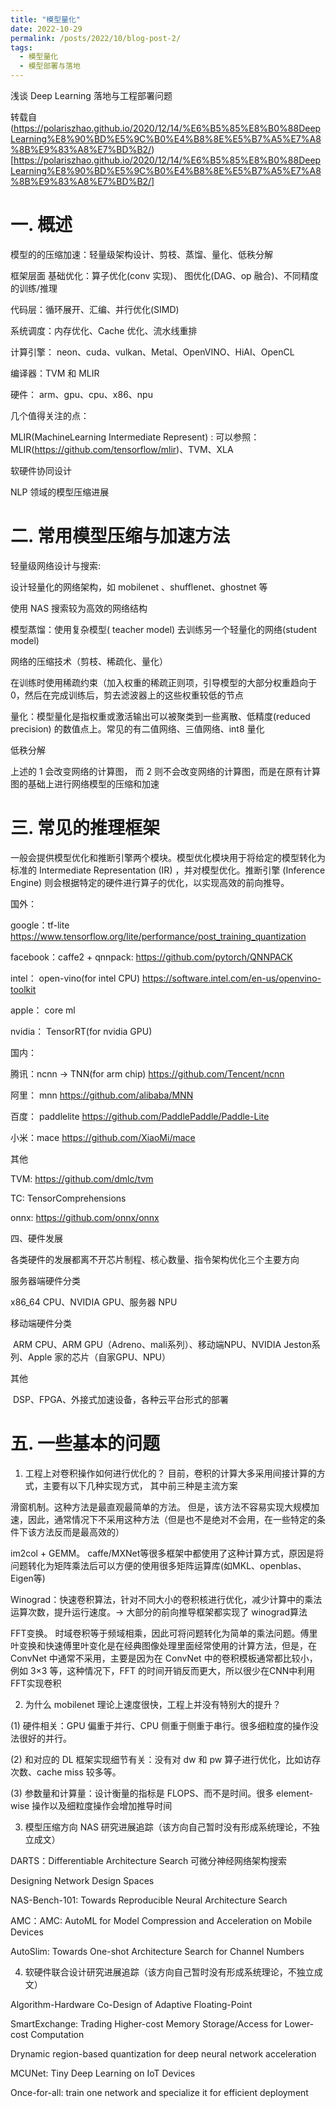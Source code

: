 ```yaml
---
title: "模型量化"
date: 2022-10-29
permalink: /posts/2022/10/blog-post-2/
tags:
  - 模型量化
  - 模型部署与落地
---
```


浅谈 Deep Learning 落地与工程部署问题

转载自(https://polariszhao.github.io/2020/12/14/%E6%B5%85%E8%B0%88DeepLearning%E8%90%BD%E5%9C%B0%E4%B8%8E%E5%B7%A5%E7%A8%8B%E9%83%A8%E7%BD%B2/)[https://polariszhao.github.io/2020/12/14/%E6%B5%85%E8%B0%88DeepLearning%E8%90%BD%E5%9C%B0%E4%B8%8E%E5%B7%A5%E7%A8%8B%E9%83%A8%E7%BD%B2/]

# 一. 概述
模型的的压缩加速：轻量级架构设计、剪枝、蒸馏、量化、低秩分解

框架层面
基础优化：算子优化(conv 实现)、 图优化(DAG、op 融合)、不同精度的训练/推理

代码层：循环展开、汇编、并行优化(SIMD)

系统调度：内存优化、Cache 优化、流水线重排

计算引擎： neon、cuda、vulkan、Metal、OpenVINO、HiAI、OpenCL

编译器：TVM 和 MLIR

硬件： arm、gpu、cpu、x86、npu

几个值得关注的点：

MLIR(MachineLearning Intermediate Represent) : 可以参照：MLIR(https://github.com/tensorflow/mlir)、TVM、XLA

软硬件协同设计

NLP 领域的模型压缩进展

# 二. 常用模型压缩与加速方法

轻量级网络设计与搜索:

设计轻量化的网络架构，如 mobilenet 、shufflenet、ghostnet 等

使用 NAS 搜索较为高效的网络结构

模型蒸馏：使用复杂模型( teacher model) 去训练另一个轻量化的网络(student model)

网络的压缩技术（剪枝、稀疏化、量化）

在训练时使用稀疏约束（加入权重的稀疏正则项，引导模型的大部分权重趋向于0，然后在完成训练后，剪去滤波器上的这些权重较低的节点

量化：模型量化是指权重或激活输出可以被聚类到一些离散、低精度(reduced precision) 的数值点上。常见的有二值网络、三值网络、int8 量化

低秩分解

上述的 1 会改变网络的计算图， 而 2 则不会改变网络的计算图，而是在原有计算图的基础上进行网络模型的压缩和加速

# 三. 常见的推理框架

​ 一般会提供模型优化和推断引擎两个模块。模型优化模块用于将给定的模型转化为标准的 Intermediate Representation (IR) ，并对模型优化。推断引擎 (Inference Engine) 则会根据特定的硬件进行算子的优化，以实现高效的前向推导。

国外：

google：tf-lite https://www.tensorflow.org/lite/performance/post_training_quantization

facebook：caffe2 + qnnpack: https://github.com/pytorch/QNNPACK

intel： open-vino(for intel CPU) https://software.intel.com/en-us/openvino-toolkit

apple： core ml

nvidia： TensorRT(for nvidia GPU)


国内：

腾讯：ncnn -> TNN(for arm chip) https://github.com/Tencent/ncnn

阿里： mnn https://github.com/alibaba/MNN

百度： paddlelite https://github.com/PaddlePaddle/Paddle-Lite

小米：mace https://github.com/XiaoMi/mace

其他

TVM: https://github.com/dmlc/tvm

TC: TensorComprehensions

onnx: https://github.com/onnx/onnx

四、硬件发展

各类硬件的发展都离不开芯片制程、核心数量、指令架构优化三个主要方向

服务器端硬件分类

x86_64 CPU、NVIDIA GPU、服务器 NPU

移动端硬件分类

​ ARM CPU、ARM GPU（Adreno、mali系列）、移动端NPU、NVIDIA Jeston系列、Apple 家的芯片（自家GPU、NPU）

其他

​ DSP、FPGA、外接式加速设备，各种云平台形式的部署

# 五. 一些基本的问题
1. 工程上对卷积操作如何进行优化的？
目前，卷积的计算大多采用间接计算的方式，主要有以下几种实现方式， 其中前三种是主流方案

滑窗机制。这种方法是最直观最简单的方法。 但是，该方法不容易实现大规模加速，因此，通常情况下不采用这种方法（但是也不是绝对不会用，在一些特定的条件下该方法反而是最高效的）

im2col + GEMM。 caffe/MXNet等很多框架中都使用了这种计算方式，原因是将问题转化为矩阵乘法后可以方便的使用很多矩阵运算库(如MKL、openblas、Eigen等)

Winograd：快速卷积算法，针对不同大小的卷积核进行优化，减少计算中的乘法运算次数，提升运行速度。-> 大部分的前向推导框架都实现了 winograd算法

FFT变换。 时域卷积等于频域相乘，因此可将问题转化为简单的乘法问题。傅里叶变换和快速傅里叶变化是在经典图像处理里面经常使用的计算方法，但是，在 ConvNet 中通常不采用，主要是因为在 ConvNet 中的卷积模板通常都比较小，例如 3×3 等，这种情况下，FFT 的时间开销反而更大，所以很少在CNN中利用FFT实现卷积

2. 为什么 mobilenet 理论上速度很快，工程上并没有特别大的提升？

(1) 硬件相关：GPU 偏重于并行、CPU 侧重于侧重于串行。很多细粒度的操作没法很好的并行。

(2) 和对应的 DL 框架实现细节有关：没有对 dw 和 pw 算子进行优化，比如访存次数、cache miss 较多等。

(3) 参数量和计算量：设计衡量的指标是 FLOPS、而不是时间。很多 element-wise 操作以及细粒度操作会增加推导时间

3. 模型压缩方向 NAS 研究进展追踪（该方向自己暂时没有形成系统理论，不独立成文）

DARTS：Differentiable Architecture Search 可微分神经网络架构搜索

Designing Network Design Spaces

NAS-Bench-101: Towards Reproducible Neural Architecture Search

AMC：AMC: AutoML for Model Compression and Acceleration on Mobile Devices

AutoSlim: Towards One-shot Architecture Search for Channel Numbers

4. 软硬件联合设计研究进展追踪（该方向自己暂时没有形成系统理论，不独立成文）

Algorithm-Hardware Co-Design of Adaptive Floating-Point

SmartExchange: Trading Higher-cost Memory Storage/Access for Lower-cost Computation

Drynamic region-based quantization for deep neural network acceleration

MCUNet: Tiny Deep Learning on IoT Devices

Once-for-all: train one network and specialize it for efficient deployment